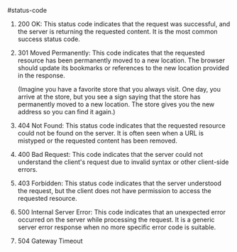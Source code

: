 #status-code

1. 200 OK: This status code indicates that the request was successful, and the server is returning the requested content. It is the most common success status code.
    
2. 301 Moved Permanently: This code indicates that the requested resource has been permanently moved to a new location. The browser should update its bookmarks or references to the new location provided in the response.
   
   (Imagine you have a favorite store that you always visit. One day, you arrive at the store, but you see a sign saying that the store has permanently moved to a new location. The store gives you the new address so you can find it again.)
    
3. 404 Not Found: This status code indicates that the requested resource could not be found on the server. It is often seen when a URL is mistyped or the requested content has been removed.
    
4. 400 Bad Request: This code indicates that the server could not understand the client's request due to invalid syntax or other client-side errors.
    
5. 403 Forbidden: This status code indicates that the server understood the request, but the client does not have permission to access the requested resource.
    
6. 500 Internal Server Error: This code indicates that an unexpected error occurred on the server while processing the request. It is a generic server error response when no more specific error code is suitable.
7. 504 Gateway Timeout